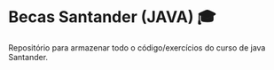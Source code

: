 # Becas Santander (JAVA) 🎓
Repositório para armazenar todo o código/exercícios do curso de java Santander.
